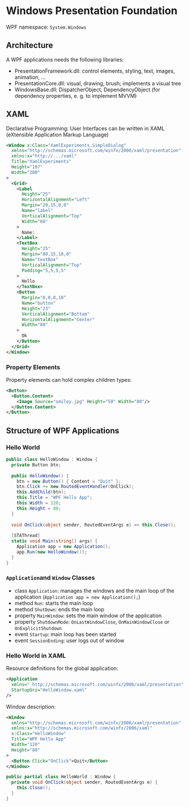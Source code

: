 # Windows Presentation Foundation
WPF namespace: `System.Windows`
## Architecture
A WPF applications needs the following libraries:
* PresentationFramework.dll: control elements, styling, text, images, animation, ...
* PresentationCore.dll: visual, drawing, brush; implements a visual tree
* WindowsBase.dll: DispatcherObject, DependencyObject (for dependency properties, e. g. to implement MVVM)

## XAML
Declarative Programming: User Interfaces can be written in XAML (eXtensible Application Markup Language)
```xml
<Window x:Class="XamlExperiments.SimpleDialog"
  xmlns="http://schemas.microsoft.com/winfx/2006/xaml/presentation"
  xmlns:x="http://.../xaml"
  Title="XamlExperiments"
  Height="107"
  Width="200"
>
  <Grid>
    <Label
      Height="25"
      HorizontalAlignment="Left"
      Margin="20,15,0,0"
      Name="label"
      VerticalAlignment="Top"
      Width="60"
    >
      Name:
    </Label>
    <TextBox
      Height="25"
      Margin="80,15,10,0"
      Name="textBox"
      VerticalAlignment="Top"
      Padding="5,5,5,5"
    >
      Hello
    </TextBox>
    <Button
      Margin="0,0,0,10"
      Name="button"
      Height="23"
      VerticalAlignment="Bottom"
      HorizontalAlignment="Center"
      Width="80"
    >
      Ok
    </Button>
  </Grid>
</Window>
```

### Property Elements
Property elements can hold complex children types:
```xml
<Button>
  <Button.Content>
    <Image Source="smiley.jpg" Height="50" Width="80"/>
  </Button.Content>
</Button>
```

## Structure of WPF Applications
### Hello World
```csharp
public class HelloWindow : Window {
  private Button btn;
  
  public HelloWindow() {
    btn = new Button() { Content = "Quit" };
    btn.Click += new RoutedEventHandler(OnClick);
    this.AddChild(btn);
    this.Title = "WPF Hello App";
    this.Width = 120;
    this.Height = 80;
  }
  
  void OnClick(object sender, RoutedEventArgs e) => this.Close();
  
  [STAThread]
  static void Main(string[] args) {
    Application app = new Application();
    app.Run(new HelloWindow());
  }
}
```

### `Application`and `Window` Classes
* class `Application`: manages the windows and the main loop of the application (`Application app = new Application();`)
* method `Run`: starts the main loop
* method `ShutDown`: ends the main loop
* property `MainWindow`: sets the main window of the application
* property `ShutdownMode`: `OnLastWindowClose`, `OnMainWindowClose` or `OnExplicitShutdown`
* event `Startup`: main loop has been started
* event `SessionEnding`: user logs out of window

### Hello World in XAML
Resource definitions for the global application:
```xml
<Application
  xmlns=" http://schemas.microsoft.com/winfx/2006/xaml/presentation"
  StartupUri="HelloWindow.xaml"
/>
```

Window description:
```xml
<Window
  xmlns="http://schemas.microsoft.com/winfx/2006/xaml/presentation"
  xmlns:x="http://schemas.microsoft.com/winfx/2006/xaml"
  x:Class="HelloWindow"
  Title="WPF Hello App"
  Width="120"
  Height="80"
>
  <Button Click="OnClick">Quit</Button>
</Window>
```

```csharp
public partial class HelloWorld : Window {
  private void OnClick(object sender, RoutedEventArgs e) {
    this.Close();
  }
}
```
